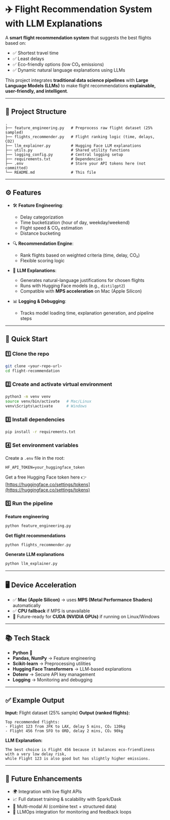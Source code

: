 

# ✈️ Flight Recommendation System with LLM Explanations

A **smart flight recommendation system** that suggests the best flights based on:

* ✅ Shortest travel time
* ✅ Least delays
* ✅ Eco-friendly options (low CO₂ emissions)
* ✅ Dynamic natural language explanations using LLMs

This project integrates **traditional data science pipelines** with **Large Language Models (LLMs)** to make flight recommendations **explainable, user-friendly, and intelligent**.

---

## 📂 Project Structure

```
.
├── feature_engineering.py   # Preprocess raw flight dataset (25% sampled)
├── flights_recommender.py   # Flight ranking logic (time, delays, CO2)
├── llm_explainer.py         # Hugging Face LLM explanations
├── utils.py                 # Shared utility functions
├── logging_config.py        # Central logging setup
├── requirements.txt         # Dependencies
├── .env                     # Store your API tokens here (not committed)
└── README.md                # This file
```

---

## ⚙️ Features

* 🛠 **Feature Engineering**:

  * Delay categorization
  * Time bucketization (hour of day, weekday/weekend)
  * Flight speed & CO₂ estimation
  * Distance bucketing

* 🔍 **Recommendation Engine**:

  * Rank flights based on weighted criteria (time, delay, CO₂)
  * Flexible scoring logic

* 🧠 **LLM Explanations**:

  * Generates natural-language justifications for chosen flights
  * Runs with Hugging Face models (e.g., `distilgpt2`)
  * Compatible with **MPS acceleration** on Mac (Apple Silicon)

* 📊 **Logging & Debugging**:

  * Tracks model loading time, explanation generation, and pipeline steps

---

## 🚀 Quick Start

### 1️⃣ Clone the repo

```bash
git clone <your-repo-url>
cd flight-recommendation
```

### 2️⃣ Create and activate virtual environment

```bash
python3 -m venv venv
source venv/bin/activate   # Mac/Linux
venv\Scripts\activate      # Windows
```

### 3️⃣ Install dependencies

```bash
pip install -r requirements.txt
```

### 4️⃣ Set environment variables

Create a `.env` file in the root:

```
HF_API_TOKEN=your_huggingface_token
```

Get a free Hugging Face token here 👉 [https://huggingface.co/settings/tokens](https://huggingface.co/settings/tokens)

### 5️⃣ Run the pipeline

**Feature engineering**

```bash
python feature_engineering.py
```

**Get flight recommendations**

```bash
python flights_recommender.py
```

**Generate LLM explanations**

```bash
python llm_explainer.py
```

---

## 🖥 Device Acceleration

* ✅ **Mac (Apple Silicon)** → uses **MPS (Metal Performance Shaders)** automatically
* ✅ **CPU fallback** if MPS is unavailable
* 🚀 Future-ready for **CUDA (NVIDIA GPUs)** if running on Linux/Windows

---

## 📚 Tech Stack

* **Python** 🐍
* **Pandas, NumPy** → Feature engineering
* **Scikit-learn** → Preprocessing utilities
* **Hugging Face Transformers** → LLM-based explanations
* **Dotenv** → Secure API key management
* **Logging** → Monitoring and debugging

---

## ✅ Example Output

**Input:** Flight dataset (25% sample)
**Output (ranked flights):**

```
Top recommended flights:
- Flight 123 from JFK to LAX, delay 5 mins, CO₂ 120kg
- Flight 456 from SFO to ORD, delay 2 mins, CO₂ 90kg
```

**LLM Explanation:**

```
The best choice is Flight 456 because it balances eco-friendliness with a very low delay risk, 
while Flight 123 is also good but has slightly higher emissions.
```

---

## 🔮 Future Enhancements

* 🌍 Integration with live flight APIs
* 📈 Full dataset training & scalability with Spark/Dask
* 🧩 Multi-modal AI (combine text + structured data)
* 🤝 LLMOps integration for monitoring and feedback loops


